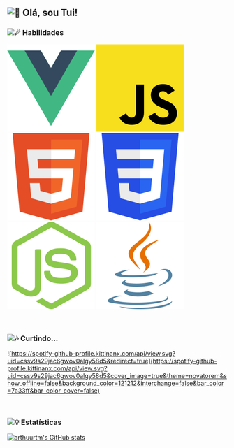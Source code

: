 <h2>
  <img src="https://fonts.gstatic.com/s/e/notoemoji/latest/1f44b/512.gif" alt="👋" width="28" height="28">
  Olá, sou Tui!
</h2>

<h3>
  <img src="https://fonts.gstatic.com/s/e/notoemoji/latest/2604_fe0f/512.gif" alt="☄" width="24" height="24">
  Habilidades
</h3>

<p>
  <img alt="Vue.js" src="assets/vuejs.svg"/>
  <img alt="JavaScript" src="assets/javascript.svg"/>
  <img alt="HTML 5" src="assets/html5.svg"/>
  <img alt="CSS 3" src="assets/css3.svg" />
  <img alt="Node.js" src="assets/nodejs.svg"/>
  <img alt="Java" src="assets/java.svg"/>
</p>

<br>

<h3>
  <img src="https://fonts.gstatic.com/s/e/notoemoji/latest/1f3b6/512.gif" alt="🎶" width="32" height="32">
  Curtindo...
</h3>

![https://spotify-github-profile.kittinanx.com/api/view.svg?uid=cssv9s29jac6gwov0algy58d5&redirect=true](https://spotify-github-profile.kittinanx.com/api/view.svg?uid=cssv9s29jac6gwov0algy58d5&cover_image=true&theme=novatorem&show_offline=false&background_color=121212&interchange=false&bar_color=7a33ff&bar_color_cover=false)

<br>

<h3>
  <img src="https://fonts.gstatic.com/s/e/notoemoji/latest/1f4a1/512.gif" alt="💡" width="24" height="24">
  Estatísticas
</h3>

[![arthuurtm's GitHub stats](https://github-readme-stats.vercel.app/api?username=arthuurtm&show_icons=true&hide_title=true&include_all_commits=true&count_private=true&theme=tokyonight)](https://github.com/anuraghazra/github-readme-stats)
